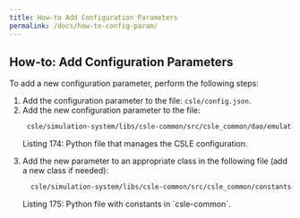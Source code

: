 ```yaml
---
title: How-to Add Configuration Parameters
permalink: /docs/how-to-config-param/
---
```


## How-to: Add Configuration Parameters
To add a new configuration parameter, perform the following steps:

1. Add the configuration parameter to the file: `csle/config.json`.
2. Add the new configuration parameter to the file:
    ```bash
     csle/simulation-system/libs/csle-common/src/csle_common/dao/emulation_config/config.py
    ```
   <p class="captionFig">
   Listing 174: Python file that manages the CSLE configuration.
   </p>
3. Add the new parameter to an appropriate class in the following file (add a new class if needed):
    ```bash
      csle/simulation-system/libs/csle-common/src/csle_common/constants/constants.py
    ```
   <p class="captionFig">
   Listing 175: Python file with constants in `csle-common`.
   </p>
